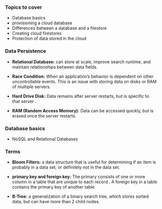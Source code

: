 
### Topics to cover

- Database basics
- provisioning a cloud database
- Differences between a database and a filestore
- Creating cloud firestores
- Protection of data stored in the cloud

### Data Persistence

- **Relational Database:** can store at scale, improve search runtime, and maintain relationships between data fields.

- **Race Condition:** When an application’s behavior is dependent on other uncontrollable events. This is an issue with storing data on disks or RAM of multiple servers.

- **Hard Drive Disk:** Data remains after server restarts, but is specific to that server .

- **RAM (Random Access Memory):** Data can be accessed quickly, but is erased once the server restarts. 

### Database basics

- NoSQL  and Relational Databases

### Terms

- **Bloom Filters:** a data structure that is useful for determining if an item is probably in a data set, or definitely not in the data set. 

- **primary key and foreign key:** The primary consists of one or more column in a table that are unique to each record . A foreign key in a table contains the primary key of another table

- **B-Tree:** a generalization of a binary search tree, which stores sorted data, but can have more than 2 child nodes.
